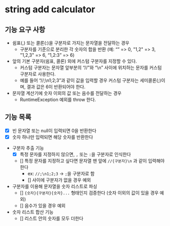 # string add calculator
## 기능 요구 사항
- 쉼표(,) 또는 콜론(:)을 구분자로 가지는 문자열을 전달하는 경우 
  - 구분자를 기준으로 분리한 각 숫자의 합을 반환 (예: “” => 0, "1,2" => 3, "1,2,3" => 6, “1,2:3” => 6)
- 앞의 기본 구분자(쉼표, 콜론) 외에 커스텀 구분자를 지정할 수 있다. 
  - 커스텀 구분자는 문자열 앞부분의 “//”와 “\n” 사이에 위치하는 문자를 커스텀 구분자로 사용한다. 
  - 예를 들어 “//;\n1;2;3”과 같이 값을 입력할 경우 커스텀 구분자는 세미콜론(;)이며, 결과 값은 6이 반환되어야 한다.
- 문자열 계산기에 숫자 이외의 값 또는 음수를 전달하는 경우 
  - RuntimeException 예외를 throw 한다.

## 기능 목록
- [x] 빈 문자열 또는 null이 입력되면 0을 반환한다
- [x] 숫자 하나만 입력되면 해당 숫자를 반환한다
- 구분자 추출 기능 
  - [x] 특정 문자를 지정하지 않으면, `,` 또는 `:`을 구분자로 인식한다
  - [] 특정 문자를 지정하고 싶다면 문자열 맨 앞에 `//{구분자}\n` 과 같이 입력해야 한다 
    - ex: `//;\n1;2;3` → `;`을 구분자로 함 
    - [] 사이에 구분자가 없을 경우 예외 
- 구분자를 이용해 문자열을 숫자 리스트로 파싱
  - [] `{숫자}{구분자}{숫자}...` 형태인지 검증한다 (숫자 이외의 값이 있을 경우 예외)
  - [] 음수가 있을 경우 예외 
- 숫자 리스트 합산 기능 
  - [] 리스트 안의 숫자를 모두 더한다 